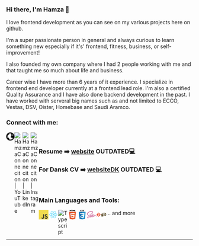<!--
**HamzaConnection/Hamzaconnection** is a ✨ _special_ ✨ repository because its `README.md` (this file) appears on your GitHub profile.

Here are some ideas to get you started:

- 🔭 I’m currently working on creating as many website as possible using FLEX BOX, CSS GRID and SASS compile to train my CSS skills
- 🌱 I’m currently learning SASS and reponsive design
- 📫 How to reach me: Hamzaconnection@hotmail.com

-->


### Hi there, I'm Hamza 👋

I love frontend development as you can see on my various projects here on github. 

I'm a super passionate person in general and always curious to learn something new especially if it's' frontend, fitness, business, or self-improvement!

I also founded my own company where I had 2 people working with me and that taught me so much about life and business. 

Career wise I have more than 6 years of it experience. I specialize in frontend end developer currently at a frontend lead role. I'm also a certified Quality Assurance and I have also done backend development in the past. I have worked with serveral big names such as and not limited to ECCO, Vestas, DSV, Oister, Homebase and Saudi Aramco. 

### Connect with me:

[<img align="left" alt="HamzaConneciton" width="22px" src="https://raw.githubusercontent.com/iconic/open-iconic/master/svg/globe.svg" />][website]
[<img align="left" alt="HamzaConneciton | YouTube" width="22px" src="https://cdn.jsdelivr.net/npm/simple-icons@v3/icons/youtube.svg" />][youtube]
[<img align="left" alt="HamzaConneciton | LinkedIn" width="22px" src="https://cdn.jsdelivr.net/npm/simple-icons@v3/icons/linkedin.svg" />][linkedin]
[<img align="left" alt="HamzaConneciton | Instagram" width="22px" src="https://cdn.jsdelivr.net/npm/simple-icons@v3/icons/instagram.svg" />][instagram]

<br />

### Resume ➡️ [website] OUTDATED💻
### For Dansk CV ➡️ [websiteDK] OUTDATED 💻


<br />

### Main Languages and Tools:

<img align="left" alt="JavaScript" width="26px" src="https://raw.githubusercontent.com/github/explore/80688e429a7d4ef2fca1e82350fe8e3517d3494d/topics/javascript/javascript.png" />
<img align="left" alt="React" width="26px" src="https://raw.githubusercontent.com/github/explore/80688e429a7d4ef2fca1e82350fe8e3517d3494d/topics/react/react.png" />
<img align="left" alt="Typescript" width="26px" src="https://cdn.jsdelivr.net/npm/simple-icons@v3/icons/typescript.svg" />
<img align="left" alt="HTML5" width="26px" src="https://raw.githubusercontent.com/github/explore/80688e429a7d4ef2fca1e82350fe8e3517d3494d/topics/html/html.png" />
<img align="left" alt="CSS3" width="26px" src="https://raw.githubusercontent.com/github/explore/80688e429a7d4ef2fca1e82350fe8e3517d3494d/topics/css/css.png" />
<img align="left" alt="Sass" width="26px" src="https://raw.githubusercontent.com/github/explore/80688e429a7d4ef2fca1e82350fe8e3517d3494d/topics/sass/sass.png" />
<img align="left" alt="Git" width="26px" src="https://raw.githubusercontent.com/github/explore/80688e429a7d4ef2fca1e82350fe8e3517d3494d/topics/git/git.png" />


... and more

<br />
<br />

---


[website]: https://hamzaconnection.github.io
[websiteDK]: https://hamzaconnection.github.io/CV-Resume-DK
[youtube]: https://www.youtube.com/channel/UCCEm-IFh1guH7dXvdTK7OZA
[instagram]: https://www.instagram.com/hamzaconnection/
[linkedin]: https://www.linkedin.com/in/hamzalaroussi/
